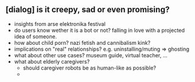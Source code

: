 ## [dialog] is it creepy, sad or even promising?

* insights from arse elektronika festival
* do users know wether it is a bot or not? falling in love with a projected idea of someone.
* how about child porn? nazi fetish and cannibalism kink?
* implications on "real" relationships? e.g. uninstalling/muting => ghosting
* what about other use cases? museum guide, virtual teacher, ...
* what about elderly caregivers?
  * should caregiver robots be as human-like as possible?
  * 
  